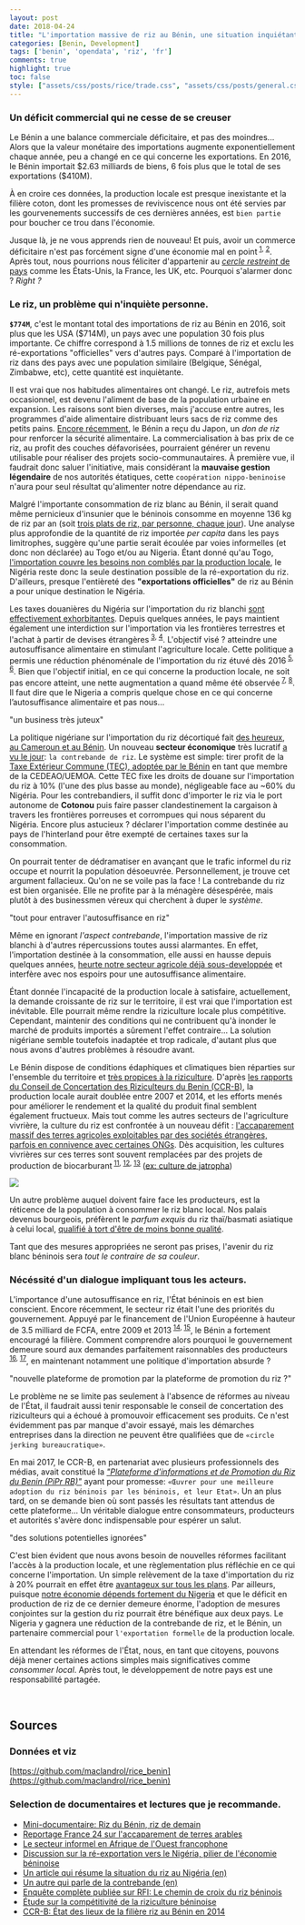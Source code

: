 ```yaml
---
layout: post
date: 2018-04-24
title: "L'importation massive de riz au Bénin, une situation inquiétante"
categories: [Benin, Development]
tags: ['benin', 'opendata', 'riz', 'fr']
comments: true
highlight: true
toc: false
style: ["assets/css/posts/rice/trade.css", "assets/css/posts/general.css"]
---
```


### Un déficit commercial qui ne cesse de se creuser

Le Bénin a une balance commerciale déficitaire, et pas des moindres... Alors que la valeur monétaire des importations augmente exponentiellement chaque année, peu a changé en ce qui concerne les exportations. En 2016, le Bénin importait  \$2.63 milliards de biens, 6 fois plus que le total de ses exportations (\$410M).
  
<div class="vizdiv" id='tradeplot'></div>

À en croire ces données, la production locale est presque inexistante et la filière coton, dont les promesses de reviviscence nous ont été servies par les gourvenements successifs de ces dernières années, est `bien partie` pour boucher ce trou dans l'économie. 


Jusque là, je ne vous apprends rien de nouveau! Et puis, avoir un commerce déficitaire n'est pas forcément signe d'une économie mal en point<sup> [1](https://www.nytimes.com/2016/12/02/upshot/want-to-rev-up-the-economy-dont-worry-about-the-trade-deficit.html?smid=pl-share&_r=1), [2](https://www.contrepoints.org/2011/03/31/19383-deficit-de-la-balance-commerciale-et-alors)</sup>. Après tout, nous pourrions nous féliciter d'appartenir au [*cercle restreint* de pays](https://tradingeconomics.com/country-list/balance-of-trade) comme les États-Unis, la France, les UK, etc. Pourquoi s'alarmer donc ? *Right ?*


 
### Le riz, un problème qui n'inquiète personne.

**`$774M`**, c'est le montant total des importations de riz au Bénin en 2016, soit plus que les USA (\$714M), un pays avec une population 30 fois plus importante. Ce chiffre correspond à 1.5 millions de tonnes de riz et exclu les ré-exportations "officielles" vers d'autres pays. Comparé à l'importation de riz dans des pays avec une population similaire (Belgique, Sénégal, Zimbabwe, etc), cette quantité est inquiètante. 

<div class="vizdiv" id="trademap"> </div>

Il est vrai que nos habitudes alimentaires ont changé. Le riz, autrefois mets occasionnel, est devenu l'aliment de base de la population urbaine en expansion. Les raisons sont bien diverses, mais j'accuse entre autres, les programmes d'aide alimentaire distribuant leurs sacs de riz comme des petits pains. [Encore récemment](http://ortb.bj/index.php/societe/529-le-japon-fait-don-de-7000-tonnes-de-riz-au-benin), le Bénin a reçu du Japon, un *don de riz* pour renforcer la sécurité alimentaire. La commercialisation à bas prix de ce riz, au profit des couches défavorisées, pourraient générer un revenu utilisable pour réaliser des projets socio-communautaires. À première vue, il faudrait donc saluer l'initiative, mais considérant la **mauvaise gestion légendaire** de nos autorités étatiques, cette `coopération nippo-beninoise` n'aura pour seul résultat qu'alimenter notre dépendance au riz.

<div class="vizdiv" id="geodata"> </div>

Malgré l'importante consommation de riz blanc au Bénin, il serait quand même pernicieux d'insunier que le béninois consomme en moyenne 136 kg de riz par an (soit [trois plats de riz, par personne, chaque jour](https://health.gov/dietaryguidelines/2015/guidelines/appendix-3/)). Une analyse plus approfondie de la quantité de riz importée *per capita* dans les pays limitrophes, suggère qu'une partie serait écoulée par voies informelles (et donc non déclarée) au Togo et/ou au Nigeria. Étant donné qu'au Togo, [l'importation couvre les besoins non comblés par la production locale](https://riceforafrica.net/downloads/NRDS/Togo_fr.pdf), le Nigéria reste donc la seule destination possible de la ré-exportation du riz. D'ailleurs, presque l'entièreté des **"exportations officielles"** de riz au Bénin a pour unique destination le Nigéria. 

<div class="vizdiv" id="riceimport"> </div>

Les taxes douanières du Nigéria sur l'importation du riz blanchi [sont effectivement exhorbitantes](https://www.unifiedjournals.org/ujafs/pdf/2016/jane.pdf). Depuis quelques années, le pays maintient également une interdiction sur l'importation via les frontières terrestres et l'achat à partir de devises étrangères<sup> [3](https://www.export.gov/article?id=Nigeria-Prohibited-and-Restricted-Imports), [4](https://www.premiumtimesng.com/news/headlines/254114-nigeria-ban-rice-importation-year-buhari.html)</sup>. L'objectif visé ? atteindre une autosuffisance alimentaire en stimulant l'agriculture locale. Cette politique a permis une réduction phénoménale de l'importation du riz étuvé dès 2016<sup> [5](https://newtelegraphonline.com/2018/01/2017-rice-import-thailand-drops-23192mt/), [6](https://guardian.ng/news/nigerias-rice-importation-drops-to-20000mt/)</sup>. Bien que l'objectif initial, en ce qui concerne la production locale, ne soit pas encore atteint, une nette augmentation a quand même été observée<sup> [7](http://www.punchng.com/rice-production-in-nigeria-increases-to-5-8m-tonnes-in-2017-rifan/), [8](https://www.thisdaylive.com/index.php/2017/12/13/cbn-local-rice-production-records-70-increase/)</sup>. Il faut dire que le Nigeria a compris quelque chose en ce qui concerne l’autosuffisance alimentaire et pas nous...

<div class="midtitle">"un business très juteux"</div>

La politique nigériane sur l'importation du riz décortiqué fait [des heureux, au Cameroun et au Bénin](https://www.agenceecofin.com/riz/0304-18937-la-taxe-de-110-sur-les-importations-de-riz-fait-la-fortune-des-contrebandiers-beninois-et-camerounais). Un nouveau **secteur économique** très lucratif [a vu le jour](https://www.bloomberg.com/news/articles/2018-03-21/smugglers-run-riot-as-nigeria-tries-to-keep-foreign-rice-at-bay): `la contrebande de riz`. Le système est simple: tirer profit de la [Taxe Extérieur Commune (TEC), adoptée par le Bénin](http://douanes-benin.net/index.php/2017/09/26/tec-cedeao-sh-2017/) en tant que membre de la CEDEAO/UEMOA. Cette TEC fixe les droits de douane sur l'importation du riz à 10% (l'une des plus basse au monde), négligeable face au ~60% du Nigéria. Pour les contrebandiers, il suffit donc d'importer le riz via le port autonome de **Cotonou** puis faire passer clandestinement la cargaison à travers les frontières porreuses et corrompues qui nous séparent du Nigéria. Encore plus astucieux ? déclarer l'importation comme destinée au pays de l'hinterland pour être exempté de certaines taxes sur la consommation.

On pourrait tenter de dédramatiser en avançant que le trafic informel du riz occupe et nourrit la population désoeuvrée. Personnellement, je trouve cet argument fallacieux. Qu'on ne se voile pas la face ! La contrebande du riz est bien organisée. Elle ne profite par à la ménagère désespérée, mais plutôt à des businessmen véreux qui cherchent à duper le *système*.

<div class="midtitle">"tout pour entraver l'autosuffisance en riz"</div>

Même en ignorant *l'aspect contrebande*, l'importation massive de riz blanchi à d'autres répercussions toutes aussi alarmantes. En effet, l'importation destinée à la consommation, elle aussi en hausse depuis quelques années, [heurte notre secteur agricole déjà sous-developpée](https://www.agenceecofin.com/riz/1007-21466-cedeao-la-taxe-de-10-sur-le-riz-importe-ne-protegera-pas-la-production-locale) et interfère avec nos espoirs pour une autosuffisance alimentaire.

Étant donnée l'incapacité de la production locale à satisfaire, actuellement, la demande croissante de riz sur le territoire, il est vrai que l'importation est inévitable. Elle pourrait même rendre la riziculture locale plus compétitive. Cependant, maintenir des conditions qui ne contribuent qu'à inonder le marché de produits importés a sûrement l'effet contraire... La solution nigériane semble toutefois inadaptée et trop radicale, d'autant plus que nous avons d'autres problèmes à résoudre avant.

<div class="vizdiv" id="ricebenin"> </div>

Le Bénin dispose de conditions édaphiques et climatiques bien réparties sur l'ensemble du territoire et [très propices à la riziculture](http://www.inter-reseaux.org/IMG/pdf/Rapport_Final_Etat_des_Lieux_Riz_1_.pdf). D'après [les rapports du Conseil de Concertation des Riziculteurs du Benin (CCR-B)](http://www.inter-reseaux.org/IMG/pdf/Rapport_Final_Etat_des_Lieux_Riz_1_.pdf), la production locale aurait doublée entre 2007 et 2014, et les efforts menés pour améliorer le rendement et la qualité du produit final semblent également fructueux. Mais tout comme les autres secteurs de l'agriculture vivrière, la culture du riz est confrontée à un nouveau défit : [l'accaparement massif des terres agricoles exploitables par des sociétés étrangères, parfois en connivence avec certaines ONGs](https://www.pambazuka.org/fr/governance/des-paysans-béninois-disent-non-à-l’accaparement-des-terres). Dès acquisition, les cultures vivrières sur ces terres sont souvent remplacées par des projets de production de biocarburant<sup> [11](http://www.fondation-farm.org/zoe/doc/foncier_benin.pdf), [12](https://dumas.ccsd.cnrs.fr/dumas-00948184/document), [13](http://terres.redtac.org/IMG/pdf/revue_de_la_litterature_finale_-_version_i_-_pre-atelier-2.pdf)</sup> ([ex: culture de jatropha](https://www.wsj.com/articles/SB118788662080906716?mod=googlenews_wsj))


<img class="img-center" src="https://i.imgflip.com/28qlfp.jpg"/>

Un autre problème auquel doivent faire face les producteurs, est la réticence de la population à consommer le riz blanc local. Nos palais devenus bourgeois, préfèrent le *parfum exquis* du riz thaï/basmati asiatique à celui local, [qualifié à tort d'être de moins bonne qualité](https://youtu.be/OYKQMIrOf-Q?t=1m54s). 

Tant que des mesures appropriées ne seront pas prises, l'avenir du riz blanc béninois sera *tout le contraire de sa couleur*.


### Nécéssité d'un dialogue impliquant tous les acteurs. 

L'importance d'une autosuffisance en riz, l'État béninois en est bien conscient. Encore récemment, le secteur riz était l'une des priorités du gouvernement. Appuyé par le financement de l'Union Européenne à hauteur de 3.5 milliard de FCFA, entre 2009 et 2013<sup> [14](http://www.cantool.net/download/250/pafiriz.pdf), [15](http://www.rfi.fr/afrique/20170210-tres-chemin-croix-riz-beninois-local-importations-delice-nigeria)</sup>, le Bénin a fortement encouragé la filière. Comment comprendre alors pourquoi le gouvernement demeure sourd aux demandes parfaitement raisonnables des producteurs<sup> [16](http://www.rfi.fr/afrique/20170210-tres-chemin-croix-riz-beninois-local-importations-delice-nigeria), [17](https://westafrica.rikolto.org/en/node/1317)</sup>, en maintenant notamment une politique d'importation absurde ? 

<div class="midtitle">"nouvelle plateforme de promotion par la plateforme de promotion du riz ?"</div>

Le problème ne se limite pas seulement à l'absence de réformes au niveau de l'État, il faudrait aussi tenir responsable le conseil de concertation des riziculteurs qui a échoué à promouvoir efficacement ses produits. Ce n'est évidemment pas par manque d'avoir essayé, mais les démarches entreprises dans la direction ne peuvent être qualifiées que de `«circle jerking bureaucratique»`. 

En mai 2017, le CCR-B, en partenariat avec plusieurs professionnels des médias, avait constitué la [*"Plateforme d'informations et de Promotion du Riz du Benin (PiPr RB)"*](https://matinlibre.com/index.php/societe/item/11379-promotion-de-la-consommation-du-riz-made-in-benin-la-plateforme-des-professionnels-des-medias-constituee) ayant pour promesse: `«Œuvrer pour une meilleure adoption du riz béninois par les béninois, et leur Etat»`. Un an plus tard, on se demande bien où sont passés les résultats tant attendus de cette plateforme... Un véritable dialogue entre consommateurs, producteurs et autorités s'avère donc indispensable pour espérer un salut.

<div class="midtitle">"des solutions potentielles ignorées"</div>

C'est bien évident que nous avons besoin de nouvelles réformes facilitant l'accès à la production locale, et une règlementation plus réfléchie en ce qui concerne l'importation. Un simple relèvement de la taxe d'importation du riz à 20% pourrait en effet être [avantageux sur tous les plans](http://www.ecoasso.org/articles/Agossadou_et_al.pdf). 
Par ailleurs, puisque [notre économie dépends fortement du Nigeria](https://www.reuters.com/article/us-nigeria-benin-smuggling/nigeria-recession-deals-blow-to-smuggling-hub-benin-idUSKBN17125X) et que le déficit en production de riz de ce dernier demeure énorme, l'adoption de mesures conjointes sur la gestion du riz pourrait être bénéfique aux deux pays. Le Nigeria y gagnera une réduction de la contrebande de riz, et le Bénin, un partenaire commercial pour `l'exportation formelle` de la production locale. 

En attendant les réformes de l'État, nous, en tant que citoyens, pouvons déjà mener certaines actions simples mais significatives comme *consommer local*. Après tout, le développement de notre pays est une responsabilité partagée. 


<br>

## Sources

### Données et viz

[https://github.com/maclandrol/rice_benin](https://github.com/maclandrol/rice_benin)

### Selection de documentaires et lectures que je recommande.

- [Mini-documentaire: Riz du Bénin, riz de demain](https://www.youtube.com/watch?v=zCNCoCh8FjQ)
- [Reportage France 24 sur l'accaparement de terres arables](https://www.youtube.com/watch?v=GxFTGq94dXs)
- [Le secteur informel en Afrique de l'Ouest francophone](https://openknowledge.worldbank.org/bitstream/handle/10986/9364/9782744076602.pdf)
- [Discussion sur la ré-exportation vers le Nigéria, pilier de l'économie béninoise](http://horizon.documentation.ird.fr/exl-doc/pleins_textes/pleins_textes_7/autrepart/010014755.pdf)
- [Un article qui résume la situation du riz au Nigéria (en)](https://www.pmnewsnigeria.com/2018/03/13/the-rice-war-how-asian-rice-importers-sabotage-nigerias-rice-policy/)
- [Un autre qui parle de la contrebande (en)](https://www.bloomberg.com/news/articles/2018-03-21/smugglers-run-riot-as-nigeria-tries-to-keep-foreign-rice-at-bay)
- [Enquête complète publiée sur RFI: Le chemin de croix du riz béninois](http://www.rfi.fr/afrique/20170210-tres-chemin-croix-riz-beninois-local-importations-delice-nigeria)
- [Étude sur la compétitivité de la riziculture béninoise](http://www.hubrural.org/IMG/pdf/etude_competitivite_riziculture_beninoise.pdf)
- [CCR-B: État des lieux de la filière riz au Bénin en 2014](http://www.inter-reseaux.org/IMG/pdf/Rapport_Final_Etat_des_Lieux_Riz_1_.pdf)



<script src="/assets/data/rice/trade.js" type="text/javascript" charset="utf-8" ></script>
<script src='//d3plus.org/js/d3.js' type='text/javascript'></script>
<script src='//d3plus.org/js/topojson.js' type='text/javascript'></script>
<script src='//d3plus.org/js/d3plus.js' type='text/javascript'></script>
        
<script>
(function(){

	var mapcolor = d3.scale.ordinal()
    .domain([1, 95])
    .range(["#f0a40f", "#d20aee", "#5bbfe9", "#3bcd4d", "#ef1b64", "#a37060", "#5e70ed", "#e93903", "#86c194", "#ee97d6", "#798217", "#dd2ab1", "#777a9b", "#bc651f", "#d6ad6a", "#aaacff", "#258987", "#a2bf32", "#129031", "#c95189", "#c3afaa", "#b256c4", "#d54e4f", "#f59d81", "#1582c3", "#966bb0", "#847d4b", "#2ec7be", "#288c5e", "#7dc567", "#965bed", "#aeba68", "#fd95ac", "#88bdbf", "#9d761b", "#cdb301", "#33ca93", "#e8228a", "#777e73", "#a86988", "#c6a9d5", "#f4163d", "#fc9c54", "#6ec92f", "#247ed8", "#f88deb", "#d94c23", "#c35c62", "#bdb47f", "#68baff", "#dea696", "#7075c4", "#c7b351", "#59884a", "#95b7d4", "#dd3e76", "#d0a2ea", "#b949d9", "#d3419d", "#ddac37", "#b7664d", "#b25f9c", "#aa6f37", "#69835f", "#3a859b", "#a0b2ea", "#49c3d4", "#4b8b13", "#9065d8", "#c95b39", "#e39fc0", "#e63a3c", "#9e63c4", "#48cd2e", "#ff9b3b", "#f61209", "#9dbf4f", "#cb33d9", "#67c94d", "#2b79ec", "#eba553", "#5f8473", "#95bcaa", "#ae6875", "#897d35", "#ec1e77", "#d1ad80", "#608733", "#cc44b1", "#8b7874", "#e13c63", "#73c57d", "#967188", "#aeb6aa", "#96774c", "#52c6a9", "#bab0bf", "#5d809b", "#a8bb7f", "#687baf", "#8174af", "#b36761", "#7f7e5f", "#e8a56a", "#70834a", "#8db3ff", "#cb5a21", "#a3b6bf", "#ce5076", "#c3b469", "#e598eb", "#eb9eab", "#5877d8", "#5cc966", "#c3539d", "#daac52", "#b7b934", "#c65b4e", "#f19e96", "#517cc3", "#f99c6b", "#896dc4", "#a961b0", "#e43b50", "#cab335", "#d8a7ab", "#4781af", "#f696c1", "#afb1d5", "#ac4ded", "#d93f89", "#8d729c", "#d0a8c0"]);

	var viz_d3viz_87 = d3plus.viz()
	    .container('#tradeplot')
	    .type('line')
	    .color('Trade Flow')
		.text('Trade Flow')
		.legend({'font': {'size': 12},'data': false,'size': [20,50]})
		.y({'grid': false,'value': 'Trade Value (US$)'})
		.x({'ticks': {'labels': [1998,2000,2002,2004,2006,2008,2010,2012,2014,2016]},'grid': false,'value': 'Year'})
		.id('Trade Flow')
	    .data(trade_data)
	    .title({'value':"Importations et Exportations déclarée par le Bénin entre 1998 et 2016", 'sub': "Source: ONU/Comtrade"})
	    .draw();

    var viz_d3viz_94 = d3plus.viz()
        .container('#trademap')
        .data(import_dt_2016)
        .type("tree_map")
        .id(['L1','L2'])
        .size('Trade Value (US$)')
		.title({"value":"Biens et services importés en 2016 par le Bénin", 'sub': "Source: ONU/Comtrade"})
        .legend(false)
        .color({
	      "scale": mapcolor,
	      "value": "L1"
	    })
        .tooltip({'children': false})
        .depth(0)
		.footer({'value': '35.7 % des importations proviennent de la Thaïlande, l\'Inde et la Chine, essentiellement en raison de l\'importation massive de riz.', 'padding': 20, 'font': {'familly': '"Helvetica Neue", Lato, Arial, sans-serif;', 'size':12}})
		.draw();


	viz_d3viz_94.format({
	      "text": function(text, params) {
	        
	        if (text === "Trade Value (US$)") {
	          return "Trade Value";
	        }
	        else {
	          return d3plus.string.title(text, params);
	        }
	        
	      },
	      "number": function(number, params) {
	        
	        var formatted = d3plus.number.format(number, params);
	        
	        if (params.key === "Trade Value (US$)") {
	          return "$" + formatted + " USD";
	        }
	        else {
	          return formatted;
	        }
	     }})
        .ui([
        	{
        	"method" : function(value){
        		if (value == 'Import'){
					viz_d3viz_94.data(import_dt_2016)
					.title({"value":"Biens et services importés en 2016 par le Bénin", 'sub': "Source: ONU/Comtrade"})
					.footer({'value': '35.7 % des importations proviennent de la Thaïlande, l\'Inde et la Chine, essentiellement en raison de l\'importation massive de riz.', 'padding': 20, 'font': {'familly': '"Helvetica Neue", Lato, Arial, sans-serif;', 'size':12}});
        		}
        		else{
					viz_d3viz_94.data(export_dt_2016)
					.title({"value":"Biens et services exportés en 2016 par le Bénin",  'sub': "Source: ONU/Comtrade"})
					.footer({'value': '59,2 % des recettes d’exportations proviennent du coton brut et de l\'anacarde, principalement destinés à des pays de l\'Asie (Inde, Malaisie, Bangladesh, Chine)', 'padding': 20, 'font': {'familly': '"Helvetica Neue", Lato, Arial, sans-serif;', 'size':12}});

        		}
        		viz_d3viz_94.draw();
			},
        	"label": "Échanges",
        	"type": "toggle",
        	"font":{"size":15, "weight": 400},
        	"value"  : ["Import", "Export"]
      	}
	    ]);



    var viz_d3viz_2 = d3plus.viz()
        .container('#geodata')
        .data(geo_data)
        .type("geo_map")
        .coords({'value': '/assets/data/rice/countries.json', 'threshold': 0.2})
        .id('Country')
        .legend({'gradient':{"height": 8}, 'value':true, 'opacity': 1.0})
        .color({'heatmap':['#f0f9e8','#ccebc5','#a8ddb5','#7bccc4','#43a2ca','#0868ac'], 'value':'Riz importé ($US)'})
        .text('Pays')
        .title('Comparaison de la quantité de riz importée en 2016 dans une sélection de pays.')
        .tooltip(['Pays','Population','Riz importé ($US)','Quantité (kg)'])
        .footer({'value': 'Le Bénin importe bien plus de riz "per capita" que la plupart des autres pays. La carte montre, à titre comparatif le montant total des importations d\'une sélection de pays. Les pays de l\'Asie (souvent producteurs de riz) sont exclus', 'padding': 20, 'font': {'familly': '"Helvetica Neue", Lato, Arial, sans-serif;', 'size':12}})        
        .draw();


    var viz_rice_import = d3plus.viz()
        .container('#riceimport')
        .type('bar')
        .color('Reporter')
		.text('Reporter')
		.tooltip(['Trade Value (US$)','Netweight (kg)'])
		.legend({'font': {'size': 12},'data': false,'size': [20,40]})
		.y({'grid': false, 'value':'Trade Value (US$)'})
		.x({'grid': false, 'value':'Year'})
		.id('Reporter')
		.title({"value":'Importation de riz au Bénin, Togo et Nigeria', 'sub': "Source: ONU/Comtrade"})
        .data(rice_import)
        .footer({'value': 'L\'importation du riz au Togo reste constante tandis qu\'au Bénin, elle est en pleine croissance et connaît des pics à chaque fois qu\'un déclin est observé au Nigéria. Les importations du Nigéria en 2015 sont manquantes', 'padding': 20, 'font': {'familly': '"Helvetica Neue", Lato, Arial, sans-serif;', 'size':12}})
        .draw();

     var viz_ricebenin = d3plus.viz()
        .container('#ricebenin')
        .type('line')
        .color({'value':'Attribute_Description', 'scale':['#f77f6c', '#736ad8','#2DC48A']})
		.text('Attribute_Description')
		.legend({'font': {'size': 12},'data': false})		
		.y({'value': 'Total en tonne', 'grid':false})
		.x({'grid': false,'value': 'Année','ticks': {'labels': [1990,1995,2000,2005,2010,2015]}})
		.id('Attribute_Description')
		.title({"value":"Quantité de riz produite, importée et nécessaire au Bénin","sub":"Source: USDA/ CCR-B/ INSAE"})
        .footer({'value': 'Les importations de riz comblent largement le déficit engendré par la production insuffisante. Notez qu\'il s\'agit d\'une estimation très conservative des besoins, basée sur une consommation annuelle de 35 kg/an/habitant et sur des données historiques du CCR-B (voir code). Les importations ne concernent que celles destinées à la consommation locale (corrigées pour tenir compte de la ré-exportation informelle)', 'padding': 20, 'font': {'familly': '"Helvetica Neue", Lato, Arial, sans-serif;', 'size':12}})
		.data(benin_rice);

	viz_ricebenin.format({
	      "text": function(text, params) {
	        
	        if (text === "Total en tonne") {
	          return "Quantité (en tonne)";
	        }
	        else {
	          return text;
	        }
	        
	      },
	      "number": function(number, params) {
	        
	        var formatted = d3plus.number.format(number, params);
	        
	        if (params.key === "Total en tonne") {
	        	return formatted;
	        }
	        else {
	          return number;
	        }
	     }})
        .draw();

})();


</script>

